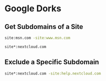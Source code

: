 # Google Dorks

## Get Subdomains of a Site

```bash
site:msn.com -site:www.msn.com
```

```bash
site*:nextcloud.com
```

## Exclude a Specific Subdomain

```bash
site*:nextcloud.com -site:help.nextcloud.com
```

